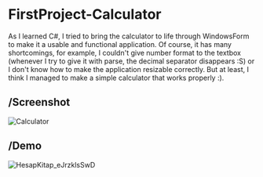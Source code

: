 # FirstProject-Calculator

As I learned C#, I tried to bring the calculator to life through WindowsForm to make it a usable and functional application. Of course, it has many shortcomings, for example, I couldn't give number format to the textbox (whenever I try to give it with parse, the decimal separator disappears :S) or I don't know how to make the application resizable correctly. 
But at least, I think I managed to make a simple calculator that works properly :).

## /Screenshot

![Calculator](https://user-images.githubusercontent.com/129261873/228528338-84785a0d-4bce-4461-9544-ca91a83ee48d.png)


## /Demo

![HesapKitap_eJrzklsSwD](https://user-images.githubusercontent.com/129261873/228601923-61df3b25-c911-410e-89c0-88a876ad4fa3.gif)

